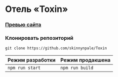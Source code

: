 # Отель «Toxin»

### [Превью сайта](https://skinnynpale.github.io/Toxin/)

### Клонировать репозиторий
`git clone https://github.com/skinnynpale/Toxin`

| Режим разработки | Режим продакшена |
| ---------------- | ---------------- |
| `npm run start`    | `npm run build`   |
